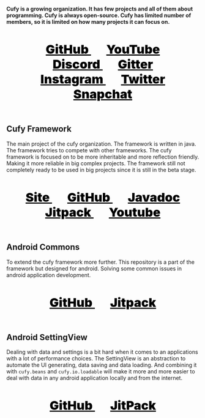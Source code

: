 <html lang="en">
    <head>
        <title>Cufy</title>
        <script>
            window.onload = function() {
              top.document.title = "Cufy Organization";
              let link = top.document.createElement("link");
              link.type = "image/*";
              link.rel = "icon";
              link.href = "cufy.png";
              top.document.getElementsByTagName("head")[0].appendChild(link);
            };
        </script>
        <style>
            .lollipop {
                padding: 30px;
            }
            .candy {
                margin: 20px 20px 20px 20px;
                font-size: xx-large;
                font-weight: 900;
                color: black;
                text-align: center;
            }
        </style>
    </head>
</html>

<b>Cufy is a growing organization. It has few projects and all of them
about programming. Cufy is always open-source. Cufy has limited number 
of members, so it is limited on how many projects it can focus on.</b> 

<p align="center" class="lollipop">
    <a class="candy" href="https://github.com/cufyorg">
        GitHub
    </a>
    <a class="candy" href="https://youtube.com/channel/UCQrEzyMcfnvfNG6irFRBePg">
        YouTube
    </a>
    <a class="candy" href="https://discord.gg/ASAGGy7">
        Discord
    </a>
    <a class="candy" href="https://gitter.im/cufyorg/community">
        Gitter
    </a>
    <a class="candy" href="https://instagram.com/cufyorg">
        Instagram
    </a>
    <a class="candy" href="https://twitter.com/cufyorg">
        Twitter
    </a>
    <a class="candy" href="https://snapchat.com/add/cufyorg">
        Snapchat
    </a>
</p>

## Cufy Framework
The main project of the cufy organization. The framework is written in java.
The framework tries to compete with other frameworks. The cufy framework is
focused on to be more inheritable and more reflection friendly. Making it 
more reliable in big complex projects. The framework still not completely
ready to be used in big projects since it is still in the beta stage.

<p align="center" class="lollipop">
    <a class="candy" href="https://framework.cufy.org">
        Site
    </a>
    <a class="candy" href="https://github.com/cufyorg/framework">
        GitHub
    </a>
    <a class="candy" href="https://framework.cufy.org/docs">
        Javadoc
    </a>
    <a class="candy" href="https://jitpack.io/#org.cufy/framework">
        Jitpack
    </a>
    <a class="candy" href="https://youtube.com/playlist?list=PL4GvMdlkZJ6Y1SkrorANkRHArohilF2Ye">
        Youtube
    </a>
</p>

## Android Commons
To extend the cufy framework more further. This repository is a part of the
framework but designed for android. Solving some common issues in android
application development.

<p align="center" class="lollipop">
    <a class="candy" href="https://github.com/cufyorg/android-commons">
        GitHub
    </a>
    <a class="candy" href="https://jitpack.io/#org.cufy/android-commons">
        Jitpack
    </a>
</p>

## Android SettingView
Dealing with data and settings is a bit hard when it comes to an applications
with a lot of performance choices. The SettingView is an abstraction to
automate the UI generating, data saving and data loading. And combining
it with `cufy.beans` and `cufy.io.loadable` will make it more and more easier
to deal with data in any android application locally and from the internet.

<p align="center" class="lollipop">
    <a class="candy" href="https://github.com/cufyorg/android-settingview">
        GitHub
    </a>
    <a class="candy" href="https://jitpack.io/#org.cufy/android-settingview">
        JitPack
    </a>
</p>